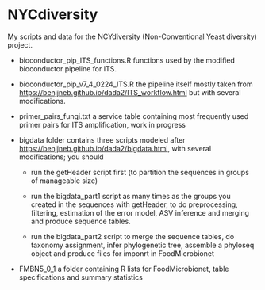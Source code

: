 # NYCdiversity

My scripts and data for the NCYdiversity (Non-Conventional Yeast diversity) project.

* bioconductor_pip_ITS_functions.R functions used by the modified bioconductor pipeline for ITS. 

* bioconductor_pip_v7_4_0224_ITS.R the pipeline itself mostly taken from https://benjjneb.github.io/dada2/ITS_workflow.html but with several modifications. 

* primer_pairs_fungi.txt a service table containing most frequently used primer pairs for ITS amplification, work in progress  

* bigdata folder contains three scripts modeled after https://benjjneb.github.io/dada2/bigdata.html, with several modifications; you should 

  +  run the getHeader script first (to partition the sequences in groups of manageable size)
  
  + run the bigdata_part1 script as many times as the groups you created in the sequences with getHeader, to do preprocessing, filtering, estimation of the error model, ASV inference and merging and produce sequence tables. 
  
  + run the bigdata_part2 script to merge the sequence tables, do taxonomy assignment, infer phylogenetic tree, assemble a phyloseq object and produce files for imponrt in FoodMicrobionet  
  
* FMBN5_0_1 a folder containing R lists for FoodMicrobionet, table specifications and summary statistics
